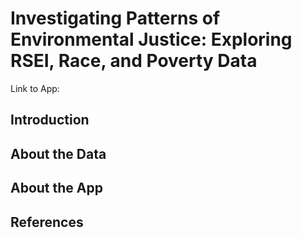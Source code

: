# Investigating Patterns of Environmental Justice: Exploring RSEI, Race, and Poverty Data

Link to App:

## Introduction

## About the Data

## About the App

## References